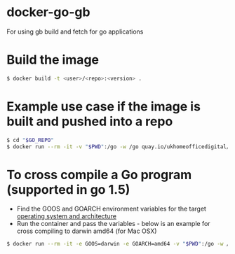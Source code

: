 # docker-go-gb
For using gb build and fetch for go applications

# Build the image
```bash
$ docker build -t <user>/<repo>:<version> .
```

# Example use case if the image is built and pushed into a repo
```bash
$ cd "$GO_REPO"
$ docker run --rm -it -v "$PWD":/go -w /go quay.io/ukhomeofficedigital/go-gb:1.0.0 gb build all
```

# To cross compile a Go program (supported in go 1.5)

- Find the GOOS and GOARCH environment variables for the target [operating system and architecture](http://golang.org/doc/install/source#environment)
- Run the container and pass the variables - below is an example for cross compiling to darwin amd64 (for Mac OSX)
```bash
$ docker run --rm -it -e GOOS=darwin -e GOARCH=amd64 -v "$PWD":/go -w /go quay.io/ukhomeofficedigital/go-gb:1.0.0 gb build all
```
